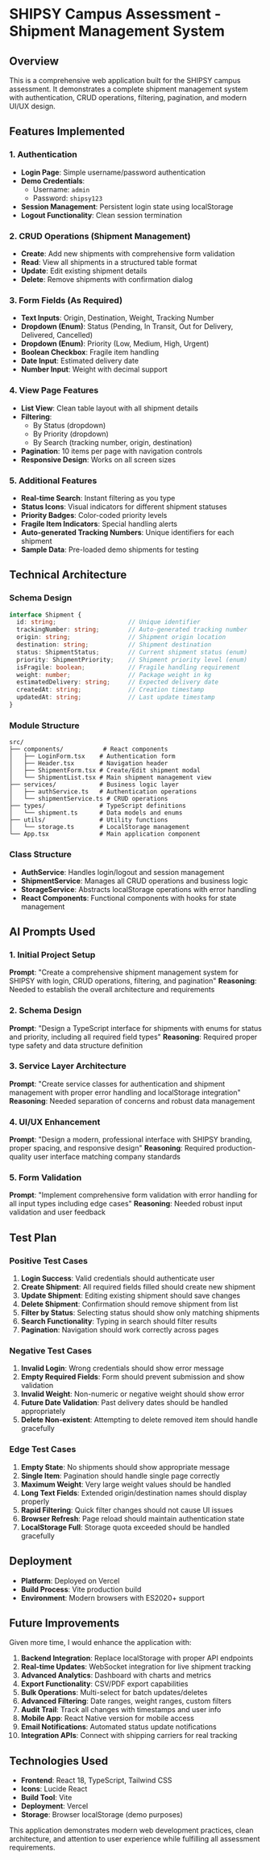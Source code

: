 # SHIPSY Campus Assessment - Shipment Management System

## Overview
This is a comprehensive web application built for the SHIPSY campus assessment. It demonstrates a complete shipment management system with authentication, CRUD operations, filtering, pagination, and modern UI/UX design.

## Features Implemented

### 1. Authentication
- **Login Page**: Simple username/password authentication
- **Demo Credentials**: 
  - Username: `admin`
  - Password: `shipsy123`
- **Session Management**: Persistent login state using localStorage
- **Logout Functionality**: Clean session termination

### 2. CRUD Operations (Shipment Management)
- **Create**: Add new shipments with comprehensive form validation
- **Read**: View all shipments in a structured table format
- **Update**: Edit existing shipment details
- **Delete**: Remove shipments with confirmation dialog

### 3. Form Fields (As Required)
- **Text Inputs**: Origin, Destination, Weight, Tracking Number
- **Dropdown (Enum)**: Status (Pending, In Transit, Out for Delivery, Delivered, Cancelled)
- **Dropdown (Enum)**: Priority (Low, Medium, High, Urgent)
- **Boolean Checkbox**: Fragile item handling
- **Date Input**: Estimated delivery date
- **Number Input**: Weight with decimal support

### 4. View Page Features
- **List View**: Clean table layout with all shipment details
- **Filtering**: 
  - By Status (dropdown)
  - By Priority (dropdown)
  - By Search (tracking number, origin, destination)
- **Pagination**: 10 items per page with navigation controls
- **Responsive Design**: Works on all screen sizes

### 5. Additional Features
- **Real-time Search**: Instant filtering as you type
- **Status Icons**: Visual indicators for different shipment statuses
- **Priority Badges**: Color-coded priority levels
- **Fragile Item Indicators**: Special handling alerts
- **Auto-generated Tracking Numbers**: Unique identifiers for each shipment
- **Sample Data**: Pre-loaded demo shipments for testing

## Technical Architecture

### Schema Design
```typescript
interface Shipment {
  id: string;                    // Unique identifier
  trackingNumber: string;        // Auto-generated tracking number
  origin: string;                // Shipment origin location
  destination: string;           // Shipment destination
  status: ShipmentStatus;        // Current shipment status (enum)
  priority: ShipmentPriority;    // Shipment priority level (enum)
  isFragile: boolean;            // Fragile handling requirement
  weight: number;                // Package weight in kg
  estimatedDelivery: string;     // Expected delivery date
  createdAt: string;             // Creation timestamp
  updatedAt: string;             // Last update timestamp
}
```

### Module Structure
```
src/
├── components/           # React components
│   ├── LoginForm.tsx    # Authentication form
│   ├── Header.tsx       # Navigation header
│   ├── ShipmentForm.tsx # Create/Edit shipment modal
│   └── ShipmentList.tsx # Main shipment management view
├── services/            # Business logic layer
│   ├── authService.ts   # Authentication operations
│   └── shipmentService.ts # CRUD operations
├── types/               # TypeScript definitions
│   └── shipment.ts      # Data models and enums
├── utils/               # Utility functions
│   └── storage.ts       # LocalStorage management
└── App.tsx              # Main application component
```

### Class Structure
- **AuthService**: Handles login/logout and session management
- **ShipmentService**: Manages all CRUD operations and business logic
- **StorageService**: Abstracts localStorage operations with error handling
- **React Components**: Functional components with hooks for state management

## AI Prompts Used

### 1. Initial Project Setup
**Prompt**: "Create a comprehensive shipment management system for SHIPSY with login, CRUD operations, filtering, and pagination"
**Reasoning**: Needed to establish the overall architecture and requirements

### 2. Schema Design
**Prompt**: "Design a TypeScript interface for shipments with enums for status and priority, including all required field types"
**Reasoning**: Required proper type safety and data structure definition

### 3. Service Layer Architecture
**Prompt**: "Create service classes for authentication and shipment management with proper error handling and localStorage integration"
**Reasoning**: Needed separation of concerns and robust data management

### 4. UI/UX Enhancement
**Prompt**: "Design a modern, professional interface with SHIPSY branding, proper spacing, and responsive design"
**Reasoning**: Required production-quality user interface matching company standards

### 5. Form Validation
**Prompt**: "Implement comprehensive form validation with error handling for all input types including edge cases"
**Reasoning**: Needed robust input validation and user feedback

## Test Plan

### Positive Test Cases
1. **Login Success**: Valid credentials should authenticate user
2. **Create Shipment**: All required fields filled should create new shipment
3. **Update Shipment**: Editing existing shipment should save changes
4. **Delete Shipment**: Confirmation should remove shipment from list
5. **Filter by Status**: Selecting status should show only matching shipments
6. **Search Functionality**: Typing in search should filter results
7. **Pagination**: Navigation should work correctly across pages

### Negative Test Cases
1. **Invalid Login**: Wrong credentials should show error message
2. **Empty Required Fields**: Form should prevent submission and show validation
3. **Invalid Weight**: Non-numeric or negative weight should show error
4. **Future Date Validation**: Past delivery dates should be handled appropriately
5. **Delete Non-existent**: Attempting to delete removed item should handle gracefully

### Edge Test Cases
1. **Empty State**: No shipments should show appropriate message
2. **Single Item**: Pagination should handle single page correctly
3. **Maximum Weight**: Very large weight values should be handled
4. **Long Text Fields**: Extended origin/destination names should display properly
5. **Rapid Filtering**: Quick filter changes should not cause UI issues
6. **Browser Refresh**: Page reload should maintain authentication state
7. **LocalStorage Full**: Storage quota exceeded should be handled gracefully

## Deployment
- **Platform**: Deployed on Vercel
- **Build Process**: Vite production build
- **Environment**: Modern browsers with ES2020+ support

## Future Improvements
Given more time, I would enhance the application with:

1. **Backend Integration**: Replace localStorage with proper API endpoints
2. **Real-time Updates**: WebSocket integration for live shipment tracking
3. **Advanced Analytics**: Dashboard with charts and metrics
4. **Export Functionality**: CSV/PDF export capabilities
5. **Bulk Operations**: Multi-select for batch updates/deletes
6. **Advanced Filtering**: Date ranges, weight ranges, custom filters
7. **Audit Trail**: Track all changes with timestamps and user info
8. **Mobile App**: React Native version for mobile access
9. **Email Notifications**: Automated status update notifications
10. **Integration APIs**: Connect with shipping carriers for real tracking

## Technologies Used
- **Frontend**: React 18, TypeScript, Tailwind CSS
- **Icons**: Lucide React
- **Build Tool**: Vite
- **Deployment**: Vercel
- **Storage**: Browser localStorage (demo purposes)

This application demonstrates modern web development practices, clean architecture, and attention to user experience while fulfilling all assessment requirements.